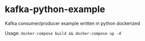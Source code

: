 # kafka-python-example
Kafka consumer/producer example written in python dockerized

Usage:
```docker-compose build && docker-compose up -d```
